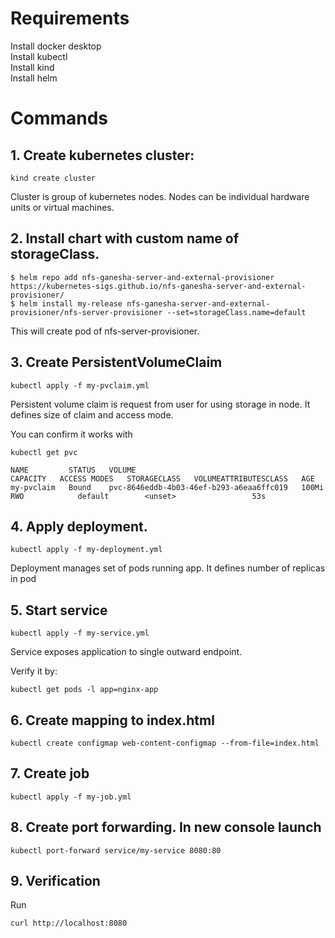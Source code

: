 
# Requirements
Install docker desktop\
Install kubectl\
Install kind\
Install helm


# Commands
## 1. Create kubernetes cluster:
```
kind create cluster
```
Cluster is group of kubernetes nodes. Nodes can be individual hardware units or virtual machines.

## 2. Install chart with custom name of storageClass.
```
$ helm repo add nfs-ganesha-server-and-external-provisioner https://kubernetes-sigs.github.io/nfs-ganesha-server-and-external-provisioner/
$ helm install my-release nfs-ganesha-server-and-external-provisioner/nfs-server-provisioner --set=storageClass.name=default
```
This will create pod of nfs-server-provisioner.

## 3. Create PersistentVolumeClaim
```
kubectl apply -f my-pvclaim.yml
```
Persistent volume claim is request from user for using storage in node. It defines size of claim and access mode.

You can confirm it works with
```
kubectl get pvc
```

```example
NAME         STATUS   VOLUME                                     CAPACITY   ACCESS MODES   STORAGECLASS   VOLUMEATTRIBUTESCLASS   AGE
my-pvclaim   Bound    pvc-8646eddb-4b03-46ef-b293-a6eaa6ffc019   100Mi      RWO            default        <unset>                 53s
```


## 4. Apply deployment. 
```
kubectl apply -f my-deployment.yml
```
Deployment manages set of pods running app. It defines number of replicas in pod

## 5. Start service
```
kubectl apply -f my-service.yml 
```
Service exposes application to single outward endpoint.

Verify it by:
```
kubectl get pods -l app=nginx-app
```



## 6. Create mapping to index.html
```
kubectl create configmap web-content-configmap --from-file=index.html
```

## 7. Create job
```
kubectl apply -f my-job.yml 
```


## 8. Create port forwarding. In new console launch 
```
kubectl port-forward service/my-service 8080:80
```

## 9. Verification
Run
```
curl http://localhost:8080
```